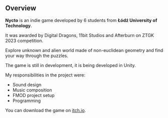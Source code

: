 ## Overview

**Nycto** is an indie game developed by 6 students from **Łódź University of Technology**.

It was awarded by Digital Dragons, 11bit Studios and Afterburn on ZTGK 2023 competition.

Explore unknown and alien world made of non-euclidean geometry and find your way through the puzzles.

The game is still in development, it is being developed in Unity.

My responsibilities in the project were:
- Sound design
- Music composition
- FMOD project setup
- Programming

You can download the game on [itch.io](https://liptonleon.itch.io/nycto).
